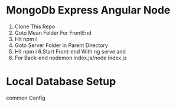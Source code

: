 # MongoDb Express Angular Node
1. Clone This Repo
2. Goto Mean Folder For FrontEnd 
3. Hit npm i
4. Goto Server Folder in Parent Directory
5. Hit npm i
6.Start Front-end With ng serve and 
7. For Back-end nodemon index.js/node index.js
# Local Database Setup
common Config 
